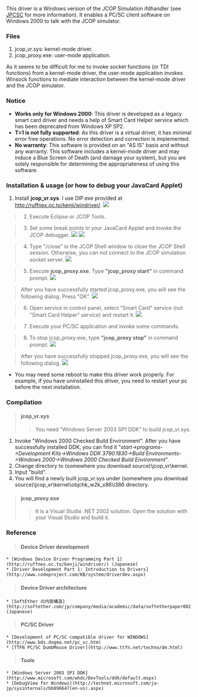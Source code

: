 This driver is a Windows version of the JCOP Simulation ifdhandler (see [JPCSC](http://www.musclecard.com/middle.html) for more information). It enables a PC/SC client software on Windows 2000 to talk with the JCOP simulator.

### Files ###
  1. jcop\_vr.sys: kernel-mode driver.
  1. jcop\_proxy.exe: user-mode application.

As it seems to be difficult for me to invoke socket functions (or TDI functions) from a kernel-mode driver, the user-mode application invokes Winsock functions to mediate interaction between the kernel-mode driver and the JCOP simulator.

### Notice ###
  * **Works only for Windows 2000**: This driver is developed as a legacy smart card driver and needs a help of Smart Card Helper service which has been deprecated from Windows XP SP2.
  * **T=1 is not fully supported**: As this driver is a virtual driver, it has minimal error free operations. No error detection and correction is implemented.
  * **No warranty**: This software is provided on an "AS IS" basis and without any warranty. This software includes a kernel-mode driver and may induce a Blue Screen of Death (and damage your system), but you are solely responsible for determining the appropriateness of using this software.

### Installation & usage (or how to debug your JavaCard Applet) ###

  1. Install **jcop\_vr.sys**. I use DIP.exe provided at http://ruffnex.oc.to/kenji/windriver/.
[![](http://lh4.google.com/kanai.kenichi/R6beVBFF7AI/AAAAAAAAAI8/AeyFmGjIdIk/s144/dip01.jpg)](http://picasaweb.google.com/kanai.kenichi/Jcop_vrScreenShot/photo#5163058475475266562)

> 2. Execute Eclipse or JCOP Tools.

> 3. Set some break points in your JavaCard Applet and invoke the JCOP debugger.
[![](http://lh6.google.com/kanai.kenichi/R6aoyhFF6-I/AAAAAAAAAHo/8SQNp8Vu14k/s144/eclipse01_01.jpg)](http://picasaweb.google.com/kanai.kenichi/Jcop_vrScreenShot/photo#5162999608653507554)  [![](http://lh3.google.com/kanai.kenichi/R6ajNxFF68I/AAAAAAAAAGg/VErrewryh2Y/s144/eclipse02.jpg)](http://picasaweb.google.com/kanai.kenichi/Jcop_vrScreenShot/photo#5162993479735176130)

> 4. Type "/close" in the JCOP Shell window to close the JCOP Shell session. Otherwise, you can not connect to the JCOP simulation socket server.
[![](http://lh5.google.com/kanai.kenichi/R6ajORFF69I/AAAAAAAAAGo/6l4XIHz8PAw/s144/eclipse03_01.jpg)](http://picasaweb.google.com/kanai.kenichi/Jcop_vrScreenShot/photo#5162993488325110738)

> 5. Execute **jcop\_proxy.exe**. Type **"jcop\_proxy start"** in command prompt.
[![](http://lh3.google.com/kanai.kenichi/R6aHWxFF62I/AAAAAAAAAEk/AEMRRvnBeXE/s144/jcop_vr01.jpg)](http://picasaweb.google.com/kanai.kenichi/Jcop_vrScreenShot/photo#5162962848028420962)

> After you have successfully started jcop\_proxy.exe, you will see the following dialog. Press "OK".
[![](http://lh3.google.com/kanai.kenichi/R6mlCBFF7BI/AAAAAAAAAJk/wVTIZS6Ez68/s144/jcop_vr06.jpg)](http://picasaweb.google.com/kanai.kenichi/Jcop_vrScreenShot/photo#5163839901825100818)

> 6. Open service in control panel, select "Smart Card" service (not "Smart Card Helper" service) and restart it.
[![](http://lh4.google.com/kanai.kenichi/R6aozBFF6_I/AAAAAAAAAHw/8VGXjMJtY8Y/s144/jcop_vr03_01.jpg)](http://picasaweb.google.com/kanai.kenichi/Jcop_vrScreenShot/photo#5162999617243442162)

> 7. Execute your PC/SC application and invoke some commands.

> 8. To stop jcop\_proxy.exe, type **"jcop\_proxy stop"** in command prompt.
[![](http://lh3.google.com/kanai.kenichi/R6aMRxFF66I/AAAAAAAAAF4/Z0hlkZqUZEk/s144/jcop_vr04.jpg)](http://picasaweb.google.com/kanai.kenichi/Jcop_vrScreenShot/photo#5162968259687213986)

> After you have successfully stopped jcop\_proxy.exe, you will see the following dialog.
[![](http://lh6.google.com/kanai.kenichi/R6aMRhFF65I/AAAAAAAAAFw/qjnDX_W5HBk/s144/jcop_vr05.jpg)](http://picasaweb.google.com/kanai.kenichi/Jcop_vrScreenShot/photo#5162968255392246674)


  * You may need some reboot to make this driver work properly. For example, if you have uninstalled this driver, you need to restart your pc before the next installation.

### Compilation ###

> #### jcop\_vr.sys ####
> > You need "Windows Server 2003 SP1 DDK" to build jcop\_vr.sys.

  1. Invoke "Windows 2000 Checked Build Environment". After you have successfully installed DDK, you can find it "_start->programs->Development Kits->Windows DDK 3790.1830->Build Environments->Windows 2000->Windows 2000 Checked Build Environment_".
  1. Change directory to (somewhere you download source)\jcop\_vr\kernel.
  1. Input "build".
  1. You will find a newly built jcop\_vr.sys under (somewhere you download source)\jcop\_vr\kernel\objchk\_w2k\_x86\i386 directory.


> #### jcop\_proxy.exe ####
> > It is a Visual Studio .NET 2002 solution. Open the solution with your Visual Studio and build it.

### Reference ###

> #### Device Driver development ####
    * [Windows Device Driver Programming Part 1](http://ruffnex.oc.to/kenji/windriver/) (Japanese)
    * [Driver Development Part 1: Introduction to Drivers](http://www.codeproject.com/KB/system/driverdev.aspx)

> #### Device Driver architecture ####
    * [SoftEther の内部構造](http://softether.com/jp/company/media/academic/data/softetherpaper002.pdf) (Japanese)

> #### PC/SC Driver ####
    * [Development of PC/SC compatible driver for WINDOWS](http://www.bds.dogma.net/pc_sc.htm)
    * [TTFN PC/SC DumbMouse Driver](http://www.ttfn.net/techno/dm.html)

> #### Tools ####
    * [Windows Server 2003 SP1 DDK](http://www.microsoft.com/whdc/DevTools/ddk/default.mspx)
    * [DebugView for Windows](http://technet.microsoft.com/ja-jp/sysinternals/bb896647(en-us).aspx)